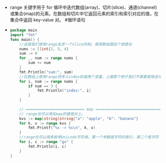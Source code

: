 - range 关键字用于 for 循环中迭代数组(array)、切片(slice)、通道(channel)或集合(map)的元素。在数组和切片中它返回元素的索引和索引对应的值，在集合中返回 key-value 对。 #循环语句
- ```go
  package main
  import "fmt"
  func main() {
      //这是我们使用range去求一个slice的和。使用数组跟这个很类似
      nums := []int{2, 3, 4}
      sum := 0
      for _, num := range nums {
          sum += num
      }
      fmt.Println("sum:", sum)
      //在数组上使用range将传入index和值两个变量。上面那个例子我们不需要使用该元素的序号，所以我们使用空白符"_"省略了。有时侯我们确实需要知道它的索引。
      for i, num := range nums {
          if num == 3 {
              fmt.Println("index:", i)
          }
      }
      
      // ========================== map =============================
      // range也可以用在map的键值对上。
      kvs := map[string]string{"a": "apple", "b": "banana"}
      for k, v := range kvs {
          fmt.Printf("%s -> %s\n", k, v)
      }
      //range也可以用来枚举Unicode字符串。第一个参数是字符的索引，第二个是字符（Unicode的值）本身。
      for i, c := range "go" {
          fmt.Println(i, c)
      }
  }
  ```